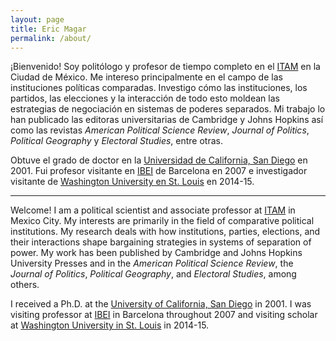 ```yaml
---
layout: page
title: Eric Magar
permalink: /about/
---
```


¡Bienvenido! Soy politólogo y profesor de tiempo completo en el [ITAM](http://www.itam.mx/politica) en la Ciudad de México. Me intereso principalmente en el campo de las  instituciones políticas comparadas. Investigo cómo las instituciones, los partidos, las elecciones y la interacción de todo esto moldean las estrategias de negociación en sistemas de poderes separados. Mi trabajo lo han publicado las editoras universitarias de Cambridge y Johns Hopkins así como las revistas *American Political Science Review*, *Journal of Politics*, *Political Geography* y *Electoral Studies*, entre otras.

Obtuve el grado de doctor en la [Universidad de California, San Diego](https://polisci.ucsd.edu/grad/placement/index.html) en 2001. Fui profesor visitante en [IBEI](http://www.ibei.org) de Barcelona en 2007 e investigador visitante de [Washington University en St. Louis](https://polisci.wustl.edu/) en 2014-15. 

---

Welcome! I am a political scientist and associate professor at [ITAM](http://www.itam.mx/politica) in Mexico City. My interests are primarily in the field of comparative political institutions. My research deals with how institutions, parties, elections, and their interactions shape bargaining strategies in systems of separation of power. My work has been published by Cambridge and Johns Hopkins University Presses and in the *American Political Science Review*, the *Journal of Politics*, *Political Geography*, and *Electoral Studies*, among others.

I received a Ph.D. at the [University of California, San Diego](https://polisci.ucsd.edu/grad/placement/index.html) in 2001. I was visiting professor at [IBEI](http://www.ibei.org) in Barcelona throughout 2007 and visiting scholar at [Washington University in St. Louis](https://polisci.wustl.edu/) in 2014-15. 

